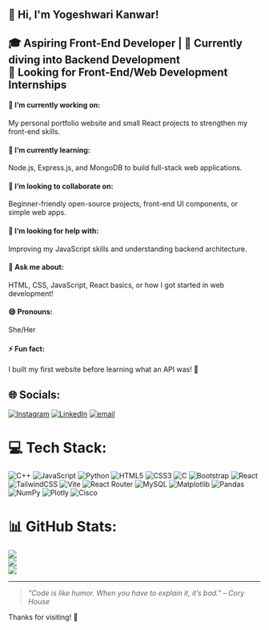 ## 👋 Hi, I'm Yogeshwari Kanwar!

🎓 Aspiring Front-End Developer | 🌱 Currently diving into Backend Development  
💼 Looking for Front-End/Web Development Internships
---

<!--
**yo-geshwari/yo-geshwari** is a ✨ _special_ ✨ repository because its `README.md` (this file) appears on your GitHub profile.

Here are some ideas to get you started:
-->
#### 🔭 I’m currently working on:
My personal portfolio website and small React projects to strengthen my front-end skills.

#### 🌱 I’m currently learning:
Node.js, Express.js, and MongoDB to build full-stack web applications.

#### 👯 I’m looking to collaborate on:
Beginner-friendly open-source projects, front-end UI components, or simple web apps.

#### 🤔 I’m looking for help with:
Improving my JavaScript skills and understanding backend architecture.

#### 💬 Ask me about:
HTML, CSS, JavaScript, React basics, or how I got started in web development!

#### 😄 Pronouns:
She/Her

#### ⚡ Fun fact:
I built my first website before learning what an API was! 🚀

## 🌐 Socials:
[![Instagram](https://img.shields.io/badge/Instagram-%23E4405F.svg?logo=Instagram&logoColor=white)](https://instagram.com/_yogeshwari___._) [![LinkedIn](https://img.shields.io/badge/LinkedIn-%230077B5.svg?logo=linkedin&logoColor=white)](https://linkedin.com/in/yogeshwari-kanwar-a88652312) [![email](https://img.shields.io/badge/Email-D14836?logo=gmail&logoColor=white)](mailto:yogeshwarikanwar26@gmail.com) 

# 💻 Tech Stack:
![C++](https://img.shields.io/badge/c++-%2300599C.svg?style=for-the-badge&logo=c%2B%2B&logoColor=white) ![JavaScript](https://img.shields.io/badge/javascript-%23323330.svg?style=for-the-badge&logo=javascript&logoColor=%23F7DF1E) ![Python](https://img.shields.io/badge/python-3670A0?style=for-the-badge&logo=python&logoColor=ffdd54) ![HTML5](https://img.shields.io/badge/html5-%23E34F26.svg?style=for-the-badge&logo=html5&logoColor=white) ![CSS3](https://img.shields.io/badge/css3-%231572B6.svg?style=for-the-badge&logo=css3&logoColor=white) ![C](https://img.shields.io/badge/c-%2300599C.svg?style=for-the-badge&logo=c&logoColor=white) ![Bootstrap](https://img.shields.io/badge/bootstrap-%238511FA.svg?style=for-the-badge&logo=bootstrap&logoColor=white) ![React](https://img.shields.io/badge/react-%2320232a.svg?style=for-the-badge&logo=react&logoColor=%2361DAFB) ![TailwindCSS](https://img.shields.io/badge/tailwindcss-%2338B2AC.svg?style=for-the-badge&logo=tailwind-css&logoColor=white) ![Vite](https://img.shields.io/badge/vite-%23646CFF.svg?style=for-the-badge&logo=vite&logoColor=white) ![React Router](https://img.shields.io/badge/React_Router-CA4245?style=for-the-badge&logo=react-router&logoColor=white) ![MySQL](https://img.shields.io/badge/mysql-4479A1.svg?style=for-the-badge&logo=mysql&logoColor=white) ![Matplotlib](https://img.shields.io/badge/Matplotlib-%23ffffff.svg?style=for-the-badge&logo=Matplotlib&logoColor=black) ![Pandas](https://img.shields.io/badge/pandas-%23150458.svg?style=for-the-badge&logo=pandas&logoColor=white) ![NumPy](https://img.shields.io/badge/numpy-%23013243.svg?style=for-the-badge&logo=numpy&logoColor=white) ![Plotly](https://img.shields.io/badge/Plotly-%233F4F75.svg?style=for-the-badge&logo=plotly&logoColor=white) ![Cisco](https://img.shields.io/badge/cisco-%23049fd9.svg?style=for-the-badge&logo=cisco&logoColor=black)
# 📊 GitHub Stats:
![](https://github-readme-stats.vercel.app/api?username=yo-geshwari&theme=merko&hide_border=false&include_all_commits=false&count_private=false)<br/>
![](https://nirzak-streak-stats.vercel.app/?user=yo-geshwari&theme=merko&hide_border=false)<br/>
![](https://github-readme-stats.vercel.app/api/top-langs/?username=yo-geshwari&theme=merko&hide_border=false&include_all_commits=false&count_private=false&layout=compact)
_ _ _

> *"Code is like humor. When you have to explain it, it’s bad." – Cory House*

Thanks for visiting! 🙌
